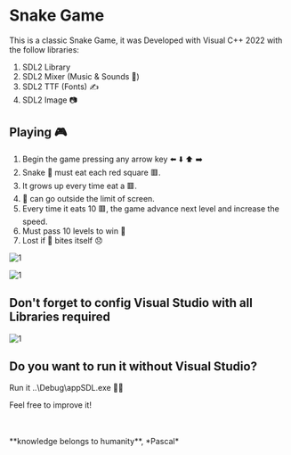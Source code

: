# Snake Game  

This is a classic Snake Game, it was Developed with Visual C++ 2022 with the follow libraries:

1. SDL2 Library 
1. SDL2 Mixer (Music & Sounds :musical_note:)
1. SDL2 TTF (Fonts) ✍️
1. SDL2 Image 📷
 
## Playing :video_game:
1. Begin the game pressing any arrow key  ⬅️ ⬇️ ⬆️ ➡️
1. Snake  :snake: must eat each red square 🟥.
1. It grows up every time eat a 🟥.
1. :snake: can go outside the limit of screen.
1. Every time it eats 10 🟥, the game advance next level and increase the speed.    
1. Must pass 10 levels to win 👏
1. Lost if 🐍 bites itself :disappointed: 


![1](https://user-images.githubusercontent.com/43474323/213252871-9b1af239-3c0d-42e6-a5bd-7c32aff91d90.png)


![1](https://user-images.githubusercontent.com/43474323/213252955-7d2550d2-24c5-4cc9-bc2c-5bd63d3d1f08.png)

## Don't forget to config Visual Studio with all Libraries required

![1](https://user-images.githubusercontent.com/43474323/213341903-8ee93008-28b5-4e43-9410-44c189dba87c.png)

## Do you want to run it without Visual Studio?

Run it ..\Debug\appSDL.exe 🏃‍♂️

 
Feel free to improve it!

<BR>
<BR>
**knowledge belongs to humanity**, *Pascal*

